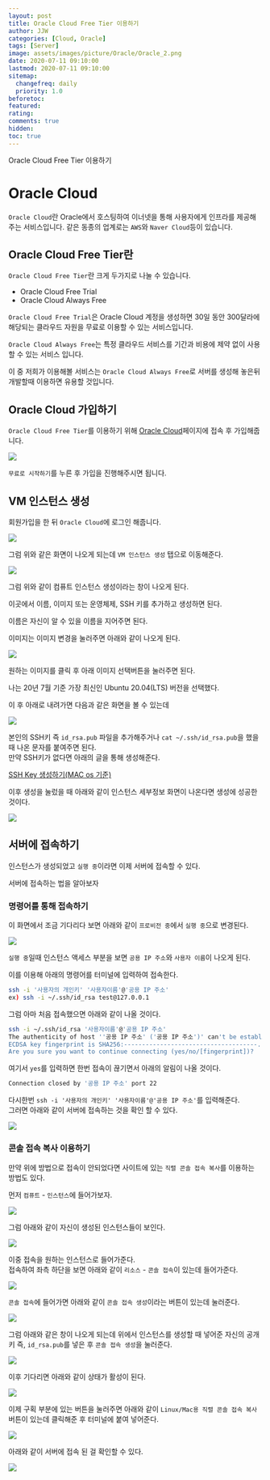 ```yaml
---
layout: post
title: Oracle Cloud Free Tier 이용하기
author: JJW
categories: [Cloud, Oracle]
tags: [Server]
image: assets/images/picture/Oracle/Oracle_2.png
date: 2020-07-11 09:10:00
lastmod: 2020-07-11 09:10:00
sitemap:
  changefreq: daily
  priority: 1.0
beforetoc:
featured:
rating:
comments: true
hidden:
toc: true
---
```


Oracle Cloud Free Tier 이용하기

# Oracle Cloud

`Oracle Cloud`란 Oracle에서 호스팅하여 이너넷을 통해 사용자에게 인프라를 제공해주는 서비스입니다.
같은 동종의 업계로는 `AWS`와 `Naver Cloud`등이 있습니다.

## Oracle Cloud Free Tier란

`Oracle Cloud Free Tier`란 크게 두가지로 나눌 수 있습니다.

- Oracle Cloud Free Trial
- Oracle Cloud Always Free

`Oracle Cloud Free Trial`은 Oracle Cloud 계정을 생성하면 30일 동안 300달라에 해당되는 클라우드 자원을 무료로 이용할 수 있는 서비스입니다.

`Oracle Cloud Always Free`는 특정 클라우드 서비스를 기간과 비용에 제약 없이 사용할 수 있는 서비스 입니다.

이 중 저희가 이용해볼 서비스는 `Oracle Cloud Always Free`로 서버를 생성해 놓은뒤 개발할때 이용하면 유용할 것입니다.

## Oracle Cloud 가입하기

`Oracle Cloud Free Tier`를 이용하기 위해 [Oracle Cloud](https://www.oracle.com/kr/cloud/free/)페이지에 접속 후 가입해줍니다.

<img class="blogPict" src="/assets/images/picture/Oracle/Oracle_16.png">

`무료로 시작하기`를 누른 후 가입을 진행해주시면 됩니다.

## VM 인스턴스 생성

회원가입을 한 뒤 `Oracle Cloud`에 로그인 해줍니다.

<img class="blogPict" src="/assets/images/picture/Oracle/Oracle_1.png">

그럼 위와 같은 화면이 나오게 되는데 `VM 인스턴스 생성` 탭으로 이동해준다.

<img class="blogPict" src="/assets/images/picture/Oracle/Oracle_2.png">

그럼 위와 같이 컴퓨트 인스턴스 생성이라는 창이 나오게 된다.

이곳에서 이름, 이미지 또는 운영체제, SSH 키를 추가하고 생성하면 된다.

이름은 자신이 알 수 있을 이름을 지어주면 된다.

이미지는 이미지 변경을 눌러주면 아래와 같이 나오게 된다.

<img class="blogPict" src="/assets/images/picture/Oracle/Oracle_3.png">

원하는 이미지를 클릭 후 아래 이미지 선택버튼을 눌러주면 된다.

나는 20년 7월 기준 가장 최신인 Ubuntu 20.04(LTS) 버전을 선택했다.

이 후 아래로 내려가면 다음과 같은 화면을 볼 수 있는데

<img class="blogPict" src="/assets/images/picture/Oracle/Oracle_4.png">

본인의 SSH키 즉 `id_rsa.pub` 파일을 추가해주거나 `cat ~/.ssh/id_rsa.pub`을 했을때 나온 문자를 붙여주면 된다.  
만약 SSH키가 없다면 아래의 글을 통해 생성해준다.

[SSH Key 생성하기(MAC os 기준)](https://azzyjk.github.io/SSHKeyGen_Mac/)

이후 생성을 눌렀을 때 아래와 같이 인스턴스 세부정보 화면이 나온다면 생성에 성공한 것이다.

<img class="blogPict" src="/assets/images/picture/Oracle/Oracle_5.png">

## 서버에 접속하기

인스턴스가 생성되었고 `실행 중`이라면 이제 서버에 접속할 수 있다.

서버에 접속하는 법을 알아보자

### 명령어를 통해 접속하기

이 화면에서 조금 기다리다 보면 아래와 같이 `프로비전 중`에서 `실행 중`으로 변경된다.

<img class="blogPict" src="/assets/images/picture/Oracle/Oracle_17.png">

`실행 중`일때 인스턴스 액세스 부분을 보면 `공용 IP 주소`와 `사용자 이름`이 나오게 된다.

이를 이용해 아래의 명령어를 터미널에 입력하여 접속한다.

```sh
ssh -i '사용자의 개인키' '사용자이름'@'공용 IP 주소'
ex) ssh -i ~/.ssh/id_rsa test@127.0.0.1
```

그럼 아마 처음 접속했으면 아래와 같이 나올 것이다.

```sh
ssh -i ~/.ssh/id_rsa '사용자이름'@'공용 IP 주소'
The authenticity of host ''공용 IP 주소' ('공용 IP 주소')' can't be established.
ECDSA key fingerprint is SHA256:-------------------------------------.
Are you sure you want to continue connecting (yes/no/[fingerprint])?
```

여기서 `yes`를 입력하면 한번 접속이 끊기면서 아래의 알림이 나올 것이다.

```sh
Connection closed by '공용 IP 주소' port 22
```

다시한번 `ssh -i '사용자의 개인키' '사용자이름'@'공용 IP 주소'`를 입력해준다.  
그러면 아래와 같이 서버에 접속하는 것을 확인 할 수 있다.

<img class="blogPict" src="/assets/images/picture/Oracle/Server_1.png">

### 콘솔 접속 복사 이용하기

만약 위에 방법으로 접속이 안되었다면 사이트에 있는 `직렬 콘솔 접속 복사`를 이용하는 방법도 있다.

먼저 `컴퓨트` - `인스턴스`에 들어가보자.

<img class="blogPict" src="/assets/images/picture/Oracle/Oracle_6.png">

그럼 아래와 같이 자신이 생성된 인스턴스들이 보인다.

<img class="blogPict" src="/assets/images/picture/Oracle/Oracle_18.png">

이중 접속을 원하는 인스턴스로 들어가준다.  
접속하여 좌측 하단을 보면 아래와 같이 `리소스` - `콘솔 접속`이 있는데 들어가준다.

<img class="blogPict" src="/assets/images/picture/Oracle/Oracle_7.png">

`콘솔 접속`에 들어가면 아래와 같이 `콘솔 접속 생성`이라는 버튼이 있는데 눌러준다.

<img class="blogPict" src="/assets/images/picture/Oracle/Oracle_8.png">

그럼 아래와 같은 창이 나오게 되는데 위에서 인스턴스를 생성할 때 넣어준 자신의 공개키 즉, `id_rsa.pub`를 넣은 후 `콘솔 접속 생성`을 눌러준다.

<img class="blogPict" src="/assets/images/picture/Oracle/Oracle_9.png">

이후 기다리면 아래와 같이 상태가 활성이 된다.

<img class="blogPict" src="/assets/images/picture/Oracle/Oracle_11.png">

이제 구획 부분에 있는 버튼을 눌러주면 아래와 같이 `Linux/Mac용 직렬 콘솔 접속 복사` 버튼이 있는데 클릭해준 후 터미널에 붙여 넣어준다.

<img class="blogPict" src="/assets/images/picture/Oracle/Oracle_10.png">

아래와 같이 서버에 접속 된 걸 확인할 수 있다.

<img class="blogPict" src="/assets/images/picture/Oracle/Server_1.png">
